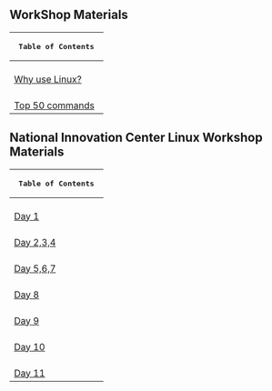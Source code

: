 ## WorkShop Materials
|  <pre>                 Table of Contents                      </pre>| 
| :---                                                                |
|<br>[Why use Linux?](https://htmlpreview.github.io/?https://github.com/SATYADAHAL/GCES-Linux-Community/blob/main/contents/workshop_contents/history/index.html)|
|<br>[Top 50 commands](https://htmlpreview.github.io/?https://github.com/SATYADAHAL/GCES-Linux-Community/blob/main/contents/workshop_contents/commands/index.html)|

## National Innovation Center Linux Workshop Materials
|  <pre>                 Table of Contents                      </pre>| 
| :---                                                                |
|<br>[Day 1](https://htmlpreview.github.io/?https://github.com/SATYADAHAL/GCES-Linux-Community/blob/main/NIC/firstDay.html)|
|<br>[Day 2,3,4](https://htmlpreview.github.io/?https://github.com/SATYADAHAL/GCES-Linux-Community/blob/main/NIC/secondDay.html)|
|<br>[Day 5,6,7](https://htmlpreview.github.io/?https://github.com/SATYADAHAL/GCES-Linux-Community/blob/main/NIC/thirdDay.html)|
|<br>[Day 8](https://htmlpreview.github.io/?https://github.com/SATYADAHAL/GCES-Linux-Community/blob/main/NIC/fourthDay.html)|
|<br>[Day 9](https://htmlpreview.github.io/?https://github.com/SATYADAHAL/GCES-Linux-Community/blob/main/NIC/fifthDay.html)|
|<br>[Day 10](https://htmlpreview.github.io/?https://github.com/SATYADAHAL/GCES-Linux-Community/blob/main/NIC/sixthDay.html)|
|<br>[Day 11](https://htmlpreview.github.io/?https://github.com/SATYADAHAL/GCES-Linux-Community/blob/main/NIC/seventhDay.html)|
